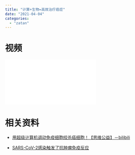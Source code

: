 ```yaml
---
title: "计算+生物=高效治疗癌症"
date: "2021-04-04"
categories: 
  - "zatan"
---
```


# 视频

<iframe src="//player.bilibili.com/player.html?aid=844942534&amp;bvid=BV1R54y1t7DW&amp;cid=319061844&amp;page=1" scrolling="no" border="0" frameborder="no" framespacing="0" allowfullscreen="true"></iframe>

# 相关资料

- [用超级计算机调动免疫细胞绞杀癌细胞！【思维公益】－bilibili](https://www.bilibili.com/video/BV1R54y1t7DW)
    
- [SARS-CoV-2感染触发了抗肿瘤免疫反应](https://onlinelibrary.wiley.com/doi/full/10.1111/bjh.17116)

